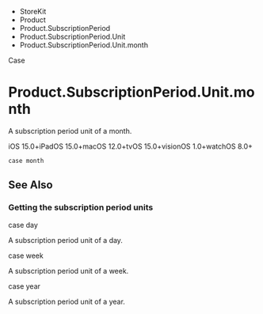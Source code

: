 

- StoreKit
- Product
- Product.SubscriptionPeriod
- Product.SubscriptionPeriod.Unit
-  Product.SubscriptionPeriod.Unit.month 

Case

# Product.SubscriptionPeriod.Unit.month

A subscription period unit of a month.

iOS 15.0+iPadOS 15.0+macOS 12.0+tvOS 15.0+visionOS 1.0+watchOS 8.0+

``` source
case month
```

## See Also

### Getting the subscription period units

case day

A subscription period unit of a day.

case week

A subscription period unit of a week.

case year

A subscription period unit of a year.

